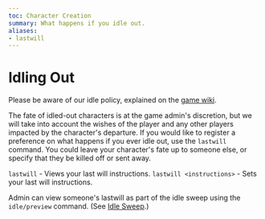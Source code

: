 ```yaml
---
toc: Character Creation
summary: What happens if you idle out.
aliases:
- lastwill
---
```

# Idling Out

Please be aware of our idle policy, explained on the [game wiki](/wiki/policies#idle-policy).

The fate of idled-out characters is at the game admin's discretion, but we will take into account the wishes of the player and any other players impacted by the character's departure.  If you would like to register a preference on what happens if you ever idle out, use the `lastwill` command.  You could leave your character's fate up to someone else, or specify that they be killed off or sent away.

`lastwill` - Views your last will instructions.
`lastwill <instructions>` - Sets your last will instructions.
  
Admin can view someone's lastwill as part of the idle sweep using the `idle/preview` command.  (See [Idle Sweep](/help/idle_sweep).)

